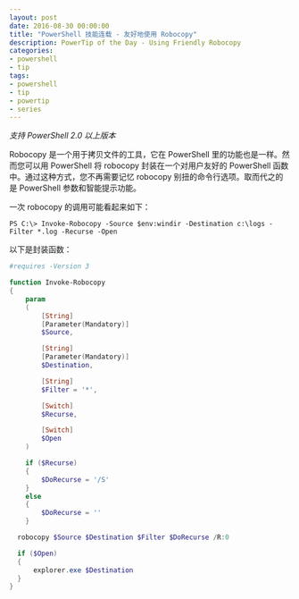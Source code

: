 ```yaml
---
layout: post
date: 2016-08-30 00:00:00
title: "PowerShell 技能连载 - 友好地使用 Robocopy"
description: PowerTip of the Day - Using Friendly Robocopy
categories:
- powershell
- tip
tags:
- powershell
- tip
- powertip
- series
---
```

*支持 PowerShell 2.0 以上版本*

Robocopy 是一个用于拷贝文件的工具，它在 PowerShell 里的功能也是一样。然而您可以用 PowerShell 将 robocopy 封装在一个对用户友好的 PowerShell 函数中。通过这种方式，您不再需要记忆 robocopy 别扭的命令行选项。取而代之的是 PowerShell 参数和智能提示功能。

一次 robocopy 的调用可能看起来如下：


```shell
PS C:\> Invoke-Robocopy -Source $env:windir -Destination c:\logs -Filter *.log -Recurse -Open
```
以下是封装函数：

```powershell
#requires -Version 3

function Invoke-Robocopy
{
    param
    (
        [String]
        [Parameter(Mandatory)]
        $Source,

        [String]
        [Parameter(Mandatory)]
        $Destination,

        [String]
        $Filter = '*',

        [Switch]
        $Recurse,

        [Switch]
        $Open
    )

    if ($Recurse)
    {
        $DoRecurse = '/S'
    }
    else
    {
        $DoRecurse = ''
    }

  robocopy $Source $Destination $Filter $DoRecurse /R:0

  if ($Open)
  {
      explorer.exe $Destination
  }
}
```

<!--本文国际来源：[Using Friendly Robocopy](http://community.idera.com/powershell/powertips/b/tips/posts/using-friendly-robocopy)-->
